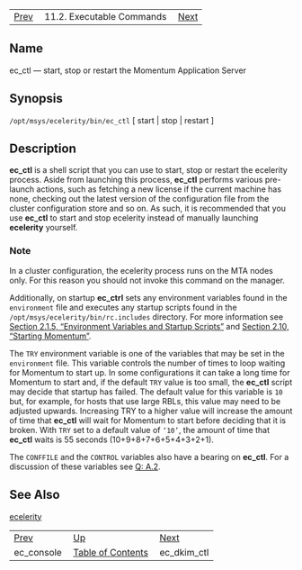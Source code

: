 |     |     |     |
| --- | --- | --- |
| [Prev](executable.ec_console)  | 11.2. Executable Commands |  [Next](executable.ec_dkim_ctl.php) |

<a name="executable.ec_ctl"></a>
## Name

ec_ctl — start, stop or restart the Momentum Application Server

## Synopsis

`/opt/msys/ecelerity/bin/ec_ctl` [ start | stop | restart ]

<a name="idp13318720"></a>
## Description

**ec_ctl** is a shell script that you can use to start, stop or restart the ecelerity process. Aside from launching this process, **ec_ctl** performs various pre-launch actions, such as fetching a new license if the current machine has none, checking out the latest version of the configuration file from the cluster configuration store and so on. As such, it is recommended that you use **ec_ctl** to start and stop ecelerity instead of manually launching **ecelerity** yourself.

### Note

In a cluster configuration, the ecelerity process runs on the MTA nodes only. For this reason you should not invoke this command on the manager.

Additionally, on startup **ec_ctrl** sets any environment variables found in the `environment` file and executes any startup scripts found in the `/opt/msys/ecelerity/bin/rc.includes` directory. For more information see [Section 2.1.5, “Environment Variables and Startup Scripts”](conf.ecelerity.conf#conf.environment_variables "2.1.5. Environment Variables and Startup Scripts") and [Section 2.10, “Starting Momentum”](conf.starting.php "2.10. Starting Momentum").

The `TRY` environment variable is one of the variables that may be set in the `environment` file. This variable controls the number of times to loop waiting for Momentum to start up. In some configurations it can take a long time for Momentum to start and, if the default `TRY` value is too small, the **ec_ctl** script may decide that startup has failed. The default value for this variable is `10` but, for example, for hosts that use large RBLs, this value may need to be adjusted upwards. Increasing TRY to a higher value will increase the amount of time that **ec_ctl** will wait for Momentum to start before deciding that it is broken. With `TRY` set to a default value of `‘10’`, the amount of time that **ec_ctl** waits is 55 seconds (10+9+8+7+6+5+4+3+2+1).

The `CONFFILE` and the `CONTROL` variables also have a bearing on **ec_ctl**. For a discussion of these variables see [Q: A.2](faq#faq.running.multiple.instances "A.2.").

<a name="idp13334416"></a>
## See Also

[ecelerity](executable.ecelerity "ecelerity")

|     |     |     |
| --- | --- | --- |
| [Prev](executable.ec_console)  | [Up](exe.commands.details.php) |  [Next](executable.ec_dkim_ctl.php) |
| ec_console  | [Table of Contents](index) |  ec_dkim_ctl |
